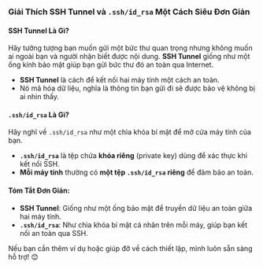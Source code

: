 ### **Giải Thích SSH Tunnel và `.ssh/id_rsa` Một Cách Siêu Đơn Giản**

#### **SSH Tunnel Là Gì?**

Hãy tưởng tượng bạn muốn gửi một bức thư quan trọng nhưng không muốn ai ngoài bạn và người nhận biết được nội dung. **SSH Tunnel** giống như một ống kính bảo mật giúp bạn gửi bức thư đó an toàn qua Internet.

- **SSH Tunnel** là cách để kết nối hai máy tính một cách an toàn.
- Nó mã hóa dữ liệu, nghĩa là thông tin bạn gửi đi sẽ được bảo vệ không bị ai nhìn thấy.

#### **`.ssh/id_rsa` Là Gì?**

Hãy nghĩ về `.ssh/id_rsa` như một chìa khóa bí mật để mở cửa máy tính của bạn.

- **`.ssh/id_rsa`** là tệp chứa **khóa riêng** (private key) dùng để xác thực khi kết nối SSH.
- **Mỗi máy tính** thường có **một tệp `.ssh/id_rsa` riêng** để đảm bảo an toàn.

#### **Tóm Tắt Đơn Giản:**

- **SSH Tunnel**: Giống như một ống bảo mật để truyền dữ liệu an toàn giữa hai máy tính.
- **`.ssh/id_rsa`**: Như chìa khóa bí mật cá nhân trên mỗi máy, giúp bạn kết nối an toàn qua SSH.

Nếu bạn cần thêm ví dụ hoặc giúp đỡ về cách thiết lập, mình luôn sẵn sàng hỗ trợ! 😊